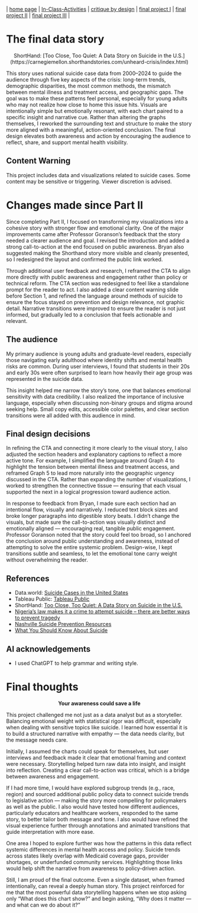 | [home page](https://jacobly0506.github.io/hojoon-portfolio/) | [In-Class-Activities](dataviz-examples) | [critique by design](critique-by-design) | [final project I](final-project-part-one) | [final project II](final-project-part-two) | [final project III](final-project-part-three) |

# The final data story

<p align="center">ShortHand: [Too Close, Too Quiet: A Data Story on Suicide in the U.S.](https://carnegiemellon.shorthandstories.com/unheard-crisis/index.html)</p>

This story uses national suicide case data from 2000–2024 to guide the audience through five key aspects of the crisis: long-term trends, demographic disparities, the most common methods, the mismatch between mental illness and treatment access, and geographic gaps. The goal was to make these patterns feel personal, especially for young adults who may not realize how close to home this issue hits. Visuals are intentionally simple but emotionally resonant, with each chart paired to a specific insight and narrative cue. Rather than altering the graphs themselves, I reworked the surrounding text and structure to make the story more aligned with a meaningful, action-oriented conclusion. The final design elevates both awareness and action by encouraging the audience to reflect, share, and support mental health visibility.

## Content Warning

This project includes data and visualizations related to suicide cases. Some content may be sensitive or triggering. Viewer discretion is advised.

# Changes made since Part II

Since completing Part II, I focused on transforming my visualizations into a cohesive story with stronger flow and emotional clarity. One of the major improvements came after Professor Goranson’s feedback that the story needed a clearer audience and goal. I revised the introduction and added a strong call-to-action at the end focused on public awareness. Bryan also suggested making the Shorthand story more visible and cleanly presented, so I redesigned the layout and confirmed the public link worked.

Through additional user feedback and research, I reframed the CTA to align more directly with public awareness and engagement rather than policy or technical reform. The CTA section was redesigned to feel like a standalone prompt for the reader to act. I also added a clear content warning slide before Section 1, and refined the language around methods of suicide to ensure the focus stayed on prevention and design relevance, not graphic detail. Narrative transitions were improved to ensure the reader is not just informed, but gradually led to a conclusion that feels actionable and relevant.

## The audience

My primary audience is young adults and graduate-level readers, especially those navigating early adulthood where identity shifts and mental health risks are common. During user interviews, I found that students in their 20s and early 30s were often surprised to learn how heavily their age group was represented in the suicide data.

This insight helped me narrow the story’s tone, one that balances emotional sensitivity with data credibility. I also realized the importance of inclusive language, especially when discussing non-binary groups and stigma around seeking help. Small copy edits, accessible color palettes, and clear section transitions were all added with this audience in mind.

## Final design decisions

In refining the CTA and connecting it more clearly to the visual story, I also adjusted the section headers and explanatory captions to reflect a more active tone. For example, I simplified the language around Graph 4 to highlight the tension between mental illness and treatment access, and reframed Graph 5 to lead more naturally into the geographic urgency discussed in the CTA. Rather than expanding the number of visualizations, I worked to strengthen the connective tissue — ensuring that each visual supported the next in a logical progression toward audience action.

In response to feedback from Bryan, I made sure each section had an intentional flow, visually and narratively. I reduced text block sizes and broke longer paragraphs into digestible story beats. I didn’t change the visuals, but made sure the call-to-action was visually distinct and emotionally aligned — encouraging real, tangible public engagement. Professor Goranson noted that the story could feel too broad, so I anchored the conclusion around public understanding and awareness, instead of attempting to solve the entire systemic problem. Design-wise, I kept transitions subtle and seamless, to let the emotional tone carry weight without overwhelming the reader.

## References

- Data.world: [Suicide Cases in the United States](https://data.world/guy-govt/suicide-cases-in-the-united-states)
- Tableau Public: [Tableau Public](https://public.tableau.com/app/profile/hojoon.lee/vizzes)
- ShortHand: [Too Close, Too Quiet: A Data Story on Suicide in the U.S.](https://carnegiemellon.shorthandstories.com/unheard-crisis/index.html)
- [Nigeria’s law makes it a crime to attempt suicide – there are better ways to prevent tragedy](https://theconversation.com/nigerias-law-makes-it-a-crime-to-attempt-suicide-there-are-better-ways-to-prevent-tragedy-169398)
- [Nashville Suicide Prevention Resources](https://southeastaddictiontn.com/nashville-suicide-prevention-resources/)
- [What You Should Know About Suicide](https://www.healthline.com/health/suicide-and-suicidal-behavior)
 
## AI acknowledgements

- I used ChatGPT to help grammar and writing style.

# Final thoughts

<p align="center"><strong>Your awareness could save a life</strong></p>

This project challenged me not just as a data analyst but as a storyteller. Balancing emotional weight with statistical rigor was difficult, especially when dealing with sensitive topics like suicide. I learned how essential it is to build a structured narrative with empathy — the data needs clarity, but the message needs care.

Initially, I assumed the charts could speak for themselves, but user interviews and feedback made it clear that emotional framing and context were necessary. Storytelling helped turn raw data into insight, and insight into reflection. Creating a clear call-to-action was critical, which is a bridge between awareness and engagement.

If I had more time, I would have explored subgroup trends (e.g., race, region) and sourced additional public policy data to connect suicide trends to legislative action — making the story more compelling for policymakers as well as the public. I also would have tested how different audiences, particularly educators and healthcare workers, responded to the same story, to better tailor both message and tone. I also would have refined the visual experience further through annotations and animated transitions that guide interpretation with more ease.

One area I hoped to explore further was how the patterns in this data reflect systemic differences in mental health access and policy. Suicide trends across states likely overlap with Medicaid coverage gaps, provider shortages, or underfunded community services. Highlighting those links would help shift the narrative from awareness to policy-driven action.

Still, I am proud of the final outcome. Even a single dataset, when framed intentionally, can reveal a deeply human story. This project reinforced for me that the most powerful data storytelling happens when we stop asking only “What does this chart show?” and begin asking, “Why does it matter — and what can we do about it?”


